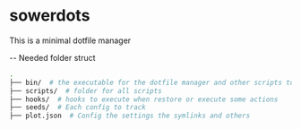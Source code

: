 # sowerdots

This is a minimal dotfile manager

-- Needed folder struct
```sh
.
├── bin/  # the executable for the dotfile manager and other scripts to track
├── scripts/  # folder for all scripts
├── hooks/  # hooks to execute when restore or execute some actions
├── seeds/  # Each config to track
├── plot.json  # Config the settings the symlinks and others

```
